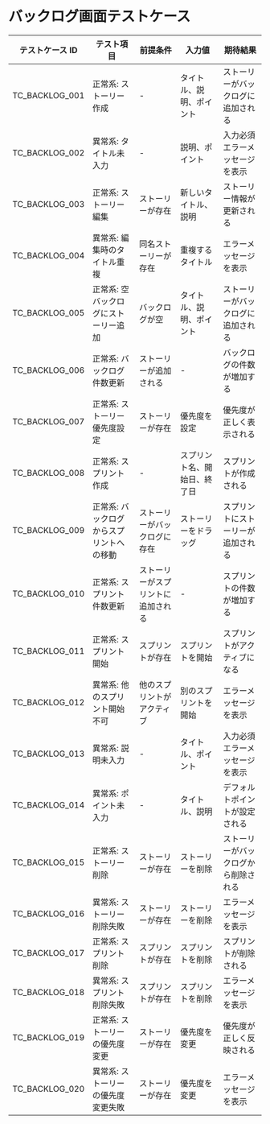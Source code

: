 # バックログ画面テストケース

| テストケース ID | テスト項目                               | 前提条件                           | 入力値                       | 期待結果                             |
| --------------- | ---------------------------------------- | ---------------------------------- | ---------------------------- | ------------------------------------ |
| TC_BACKLOG_001  | 正常系: ストーリー作成                   | -                                  | タイトル、説明、ポイント     | ストーリーがバックログに追加される   |
| TC_BACKLOG_002  | 異常系: タイトル未入力                   | -                                  | 説明、ポイント               | 入力必須エラーメッセージを表示       |
| TC_BACKLOG_003  | 正常系: ストーリー編集                   | ストーリーが存在                   | 新しいタイトル、説明         | ストーリー情報が更新される           |
| TC_BACKLOG_004  | 異常系: 編集時のタイトル重複             | 同名ストーリーが存在               | 重複するタイトル             | エラーメッセージを表示               |
| TC_BACKLOG_005  | 正常系: 空バックログにストーリー追加     | バックログが空                     | タイトル、説明、ポイント     | ストーリーがバックログに追加される   |
| TC_BACKLOG_006  | 正常系: バックログ件数更新               | ストーリーが追加される             | -                            | バックログの件数が増加する           |
| TC_BACKLOG_007  | 正常系: ストーリー優先度設定             | ストーリーが存在                   | 優先度を設定                 | 優先度が正しく表示される             |
| TC_BACKLOG_008  | 正常系: スプリント作成                   | -                                  | スプリント名、開始日、終了日 | スプリントが作成される               |
| TC_BACKLOG_009  | 正常系: バックログからスプリントへの移動 | ストーリーがバックログに存在       | ストーリーをドラッグ         | スプリントにストーリーが追加される   |
| TC_BACKLOG_010  | 正常系: スプリント件数更新               | ストーリーがスプリントに追加される | -                            | スプリントの件数が増加する           |
| TC_BACKLOG_011  | 正常系: スプリント開始                   | スプリントが存在                   | スプリントを開始             | スプリントがアクティブになる         |
| TC_BACKLOG_012  | 異常系: 他のスプリント開始不可           | 他のスプリントがアクティブ         | 別のスプリントを開始         | エラーメッセージを表示               |
| TC_BACKLOG_013  | 異常系: 説明未入力                       | -                                  | タイトル、ポイント           | 入力必須エラーメッセージを表示       |
| TC_BACKLOG_014  | 異常系: ポイント未入力                   | -                                  | タイトル、説明               | デフォルトポイントが設定される       |
| TC_BACKLOG_015  | 正常系: ストーリー削除                   | ストーリーが存在                   | ストーリーを削除             | ストーリーがバックログから削除される |
| TC_BACKLOG_016  | 異常系: ストーリー削除失敗               | ストーリーが存在                   | ストーリーを削除             | エラーメッセージを表示               |
| TC_BACKLOG_017  | 正常系: スプリント削除                   | スプリントが存在                   | スプリントを削除             | スプリントが削除される               |
| TC_BACKLOG_018  | 異常系: スプリント削除失敗               | スプリントが存在                   | スプリントを削除             | エラーメッセージを表示               |
| TC_BACKLOG_019  | 正常系: ストーリーの優先度変更           | ストーリーが存在                   | 優先度を変更                 | 優先度が正しく反映される             |
| TC_BACKLOG_020  | 異常系: ストーリーの優先度変更失敗       | ストーリーが存在                   | 優先度を変更                 | エラーメッセージを表示               |

